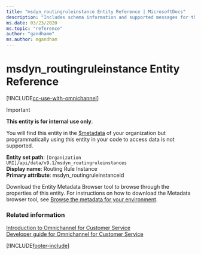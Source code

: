 ```yaml
---
title: "msdyn_routingruleinstance Entity Reference | MicrosoftDocs"
description: "Includes schema information and supported messages for the msdyn_routingruleinstance entity."
ms.date: 03/23/2020
ms.topic: "reference"
author: "gandhamm"
ms.author: mgandham
---
```

# msdyn_routingruleinstance Entity Reference

[!INCLUDE[cc-use-with-omnichannel](../../../../includes/cc-use-with-omnichannel.md)]


> [!IMPORTANT]
> **This entity is for internal use only**.
>
> You will find this entity in the [$metadata](/powerapps/developer/common-data-service/webapi/web-api-types-operations#csdl-metadata-document) of your organization but programmatically using this entity in your code to access data is not supported.

**Entity set path**: `[Organization URI]/api/data/v9.1/msdyn_routingruleinstances`<br />
**Display name**: Routing Rule Instance<br />
**Primary attribute**: msdyn_routingruleinstanceid

Download the Entity Metadata Browser tool to browse through the properties of this entity. For instructions on how to download the Metadata browser tool, see [Browse the metadata for your environment](/powerapps/developer/common-data-service/browse-your-metadata).


### Related information

[Introduction to Omnichannel for Customer Service](../../../implement/introduction-omnichannel.md)<br />
[Developer guide for Omnichannel for Customer Service](../../omnichannel-developer.md)


[!INCLUDE[footer-include](../../../../includes/footer-banner.md)]
